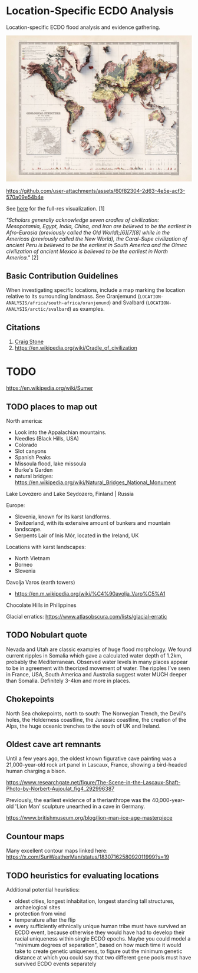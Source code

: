 # Location-Specific ECDO Analysis

Location-specific ECDO flood analysis and evidence gathering.

![world](img/global-elevation2.jpg "world")

https://github.com/user-attachments/assets/60f82304-2d63-4e5e-acf3-570a09e54b4e

See [here](https://github.com/sovrynn/ecdo/tree/master/6-LITERATURE-MEDIA/nobulart/ecdo-visualizations) for the full-res visualization. [1]

*"Scholars generally acknowledge seven cradles of civilization: Mesopotamia, Egypt, India, China, and Iran are believed to be the earliest in Afro-Eurasia (previously called the Old World);[6][7][8] while in the Americas (previously called the New World), the Caral–Supe civilization of ancient Peru is believed to be the earliest in South America and the Olmec civilization of ancient Mexico is believed to be the earliest in North America."* [2]

## Basic Contribution Guidelines

When investigating specific locations, include a map marking the location relative to its surrounding landmass. See Oranjemund (`LOCATION-ANALYSIS/africa/south-africa/oranjemund`) and Svalbard (`LOCATION-ANALYSIS/arctic/svalbard`) as examples.

## Citations

1. [Craig Stone](https://nobulart.com)
2. https://en.wikipedia.org/wiki/Cradle_of_civilization

# TODO

https://en.wikipedia.org/wiki/Sumer

## TODO places to map out

North america:
- Look into the Appalachian mountains.
- Needles (Black Hills, USA)
- Colorado
- Slot canyons
- Spanish Peaks
- Missoula flood, lake missoula
- Burke's Garden
- natural bridges: https://en.wikipedia.org/wiki/Natural_Bridges_National_Monument

Lake Lovozero and Lake Seydozero, Finland | Russia

Europe:
- Slovenia, known for its karst landforms.
- Switzerland, with its extensive amount of bunkers and mountain landscape.
- Serpents Lair of Inis Mór, located in the Ireland, UK

Locations with karst landscapes:
- North Vietnam
- Borneo
- Slovenia

Davolja Varos (earth towers)
- https://en.m.wikipedia.org/wiki/%C4%90avolja_Varo%C5%A1

Chocolate Hills in Philippines

Glacial erratics: https://www.atlasobscura.com/lists/glacial-erratic

## TODO Nobulart quote

Nevada and Utah are classic examples of huge flood morphology. We found current ripples in Somalia which gave a calculated water depth of 1.2km, probably the Mediterranean. Observed water levels in many places appear to be in agreement with theorized movement of water. The ripples I’ve seen in France, USA, South America and Australia suggest water MUCH deeper than Somalia. Definitely 3-4km and more in places.

## Chokepoints

North Sea chokepoints, north to south: The Norwegian Trench, the Devil's holes, the Holderness coastline, the Jurassic coastline, the creation of the Alps, the huge oceanic trenches to the south of UK and Ireland.

## Oldest cave art remnants

Until a few years ago, the oldest known figurative cave painting was a 21,000-year-old rock art panel in Lascaux, France, showing a bird-headed human charging a bison.

https://www.researchgate.net/figure/The-Scene-in-the-Lascaux-Shaft-Photo-by-Norbert-Aujoulat_fig4_292996387

Previously, the earliest evidence of a therianthrope was the 40,000-year-old 'Lion Man' sculpture unearthed in a cave in Germany.

https://www.britishmuseum.org/blog/lion-man-ice-age-masterpiece

## Countour maps

Many excellent contour maps linked here: https://x.com/SunWeatherMan/status/1830716258092011999?s=19

## TODO heuristics for evaluating locations

Additional potential heuristics:
- oldest cities, longest inhabitation, longest standing tall structures, archaelogical sites
- protection from wind
- temperature after the flip
- every sufficiently ethnically unique human tribe must have survived an ECDO event, because otherwise they would have had to develop their racial uniqueness within single ECDO epochs. Maybe you could model a "minimum degrees of separation", based on how much time it would take to create genetic uniqueness, to figure out the minimum genetic distance at which you could say that two different gene pools must have survived ECDO events separately